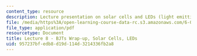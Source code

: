 ```yaml
---
content_type: resource
description: Lecture presentation on solar cells and LEDs (light emitting diodes).
file: /media/https%3A/open-learning-course-data-rc.s3.amazonaws.com/6-012-microelectronic-devices-and-circuits-fall-2009/957237bfedb8d19d114d3214336fb2a8_MIT6_012F09_lec08.pdf
file_type: application/pdf
resourcetype: Document
title: Lecture 8 - BJTs Wrap-up, Solar Cells, LEDs
uid: 957237bf-edb8-d19d-114d-3214336fb2a8
---
```

